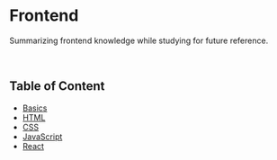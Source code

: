 # **Frontend**

Summarizing frontend knowledge while studying for future reference.

<br>

## Table of Content

- [Basics](.)
- [HTML](./html/README.md)
- [CSS](./css/README.md)
- [JavaScript](./js/README.md)
- [React](.)
